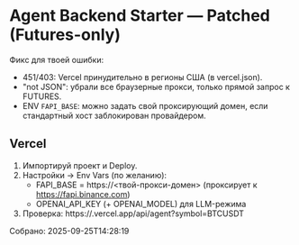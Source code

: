 # Agent Backend Starter — Patched (Futures-only)

Фикс для твоей ошибки:
- 451/403: Vercel принудительно в регионы США (в vercel.json).
- "not JSON": убрали все браузерные прокси, только прямой запрос к FUTURES.
- ENV `FAPI_BASE`: можно задать свой проксирующий домен, если стандартный хост заблокирован провайдером.

## Vercel
1) Импортируй проект и Deploy.
2) Настройки → Env Vars (по желанию):
   - FAPI_BASE = https://<твой-прокси-домен> (проксирует к https://fapi.binance.com)
   - OPENAI_API_KEY (+ OPENAI_MODEL) для LLM-режима
3) Проверка: https://<project>.vercel.app/api/agent?symbol=BTCUSDT

Собрано: 2025-09-25T14:28:19
